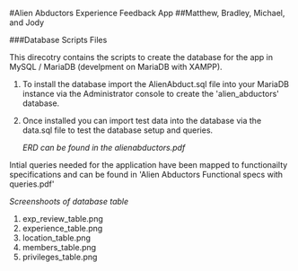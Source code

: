 #Alien Abductors Experience Feedback App
##Matthew, Bradley, Michael, and Jody

###Database Scripts Files 

This direcotry contains the scripts to create the database for the app in MySQL / MariaDB (develpment on MariaDB with XAMPP).

1. To install the database import the AlienAbduct.sql file into your MariaDB instance via the Administrator console to create the 'alien_abductors' database.
2. Once installed you can import test data into the database via the data.sql file to test the database setup and queries.

   *ERD can be found in the alienabductors.pdf*
   


Intial queries needed for the application have been mapped to functionailty specifications and can be found in 'Alien Abductors Functional specs with queries.pdf' 

*Screenshoots of database table*
  1. exp_review_table.png
  2. experience_table.png
  3. location_table.png
  4. members_table.png
  5. privileges_table.png
  
 